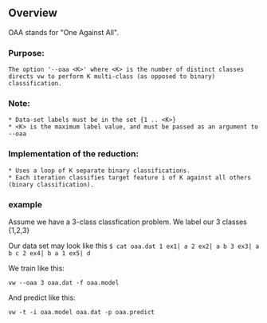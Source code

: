 ## Overview

OAA stands for "One Against All".

### Purpose:
    The option '--oaa <K>' where <K> is the number of distinct classes directs vw to perform K multi-class (as opposed to binary) classification.

### Note:
    * Data-set labels must be in the set {1 .. <K>}
    * <K> is the maximum label value, and must be passed as an argument to --oaa  
                                                                  
### Implementation of the reduction:                                     
    * Uses a loop of K separate binary classifications.                
    * Each iteration classifies target feature i of K against all others (binary classification).

### example

Assume we have a 3-class classfication problem. We label our 3 classes {1,2,3}

Our data set may look like this
`$ cat oaa.dat
1 ex1| a
2 ex2| a b
3 ex3| a b c
2 ex4| b a
1 ex5| d
`

We train like this:

`vw --oaa 3 oaa.dat -f oaa.model`


And predict like this:

`vw -t -i oaa.model oaa.dat -p oaa.predict`

